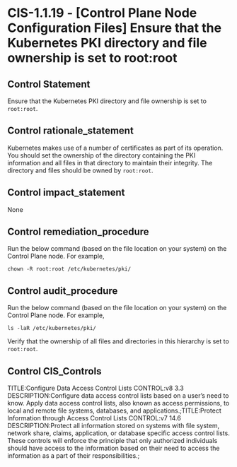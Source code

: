 # CIS-1.1.19 - \[Control Plane Node Configuration Files\] Ensure that the Kubernetes PKI directory and file ownership is set to root:root

## Control Statement

Ensure that the Kubernetes PKI directory and file ownership is set to `root:root`.

## Control rationale_statement

Kubernetes makes use of a number of certificates as part of its operation. You should set the ownership of the directory containing the PKI information and all files in that directory to maintain their integrity. The directory and files should be owned by `root:root`.

## Control impact_statement

None

## Control remediation_procedure

Run the below command (based on the file location on your system) on the Control Plane node. For example,

```
chown -R root:root /etc/kubernetes/pki/
```

## Control audit_procedure

Run the below command (based on the file location on your system) on the Control Plane node. For example,

```
ls -laR /etc/kubernetes/pki/
```

Verify that the ownership of all files and directories in this hierarchy is set to `root:root`.

## Control CIS_Controls

TITLE:Configure Data Access Control Lists CONTROL:v8 3.3 DESCRIPTION:Configure data access control lists based on a user’s need to know. Apply data access control lists, also known as access permissions, to local and remote file systems, databases, and applications.;TITLE:Protect Information through Access Control Lists CONTROL:v7 14.6 DESCRIPTION:Protect all information stored on systems with file system, network share, claims, application, or database specific access control lists. These controls will enforce the principle that only authorized individuals should have access to the information based on their need to access the information as a part of their responsibilities.;
